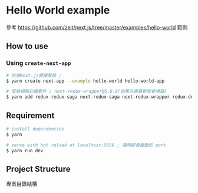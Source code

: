 # Hello World example

參考 https://github.com/zeit/next.js/tree/master/examples/hello-world 範例

## How to use

### Using `create-next-app`

```bash
# 依據Next.js建議案裝 ;
$ yarn create next-app --example hello-world hello-world-app

# 安裝相關必備套件 ; next-redux-wrapper@5.0.0(如果升級最新版會噴錯)
$ yarn add redux redux-saga next-redux-saga next-redux-wrapper redux-devtools-extension
```

## Requirement

```bash
# install dependencies
$ yarn

# serve with hot reload at localhost:5656 ; 隨時都會變動的 port
$ yarn run dev
```

## Project Structure

專案目錄結構

```bash

```
